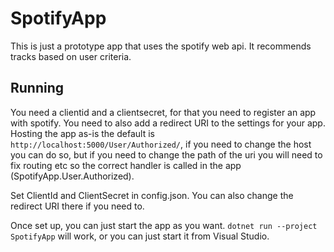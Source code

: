 SpotifyApp
==========

This is just a prototype app that uses the spotify web api. It recommends tracks based on user criteria.

Running
-------

You need a clientid and a clientsecret, for that you need to register an app with spotify. You need to also add a
redirect URI to the settings for your app. Hosting the app as-is the default is
`http://localhost:5000/User/Authorized/`, if you need to change the host you can do so, but if you need to change the
path of the uri you will need to fix routing etc so the correct handler is called in the app
(SpotifyApp.User.Authorized).

Set ClientId and ClientSecret in config.json. You can also change the redirect URI there if you need to.

Once set up, you can just start the app as you want. `dotnet run --project SpotifyApp` will work, or you can just start
it from Visual Studio.
